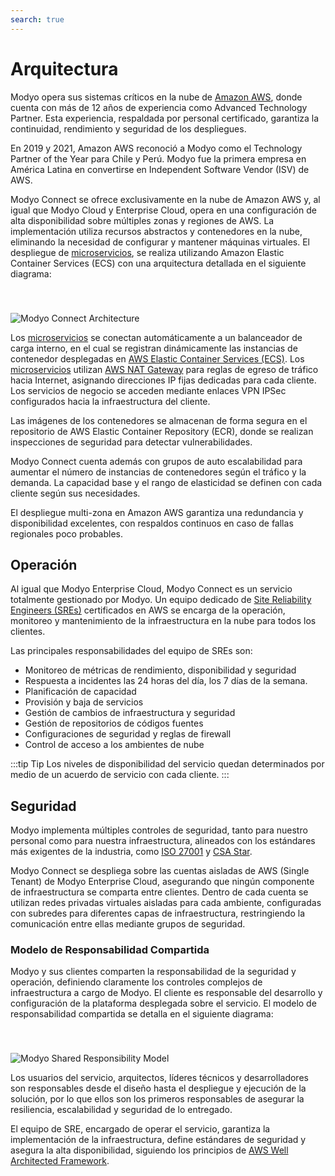 ```yaml
---
search: true
---
```


# Arquitectura

Modyo opera sus sistemas críticos en la nube de [Amazon AWS](https://aws.amazon.com), donde cuenta con más de 12 años de experiencia como Advanced Technology Partner. Esta experiencia, respaldada por personal certificado, garantiza la continuidad, rendimiento y seguridad de los despliegues.

En 2019 y 2021, Amazon AWS reconoció a Modyo como el Technology Partner of the Year para Chile y Perú. Modyo fue la primera empresa en América Latina en convertirse en Independent Software Vendor (ISV) de AWS.

Modyo Connect se ofrece exclusivamente en la nube de Amazon AWS y, al igual que Modyo Cloud y Enterprise Cloud, opera en una configuración de alta disponibilidad sobre múltiples zonas y regiones de AWS. La implementación utiliza recursos abstractos y contenedores en la nube, eliminando la necesidad de configurar y mantener máquinas virtuales. El despliegue de [microservicios](/es/architecture/patterns/microservice), se realiza utilizando Amazon Elastic Container Services (ECS) con una arquitectura detallada en el siguiente diagrama:

<img src="/assets/img/infrastructure/architecture.png" alt="Modyo Connect Architecture" style="margin-top: 40px;" />

Los [microservicios](/es/architecture/patterns/microservice) se conectan automáticamente a un balanceador de carga interno, en el cual se registran dinámicamente las instancias de contenedor desplegadas en [AWS Elastic Container Services (ECS)](https://aws.amazon.com/ecs/). Los [microservicios](/es/architecture/patterns/microservice) utilizan [AWS NAT Gateway](https://docs.aws.amazon.com/vpc/latest/userguide/vpc-nat-gateway.html) para reglas de egreso de tráfico hacia Internet, asignando direcciones IP fijas dedicadas para cada cliente. Los servicios de negocio se acceden mediante enlaces VPN IPSec configurados hacia la infraestructura del cliente.

Las imágenes de los contenedores se almacenan de forma segura en el repositorio de AWS Elastic Container Repository (ECR), donde se realizan inspecciones de seguridad para detectar vulnerabilidades.

Modyo Connect cuenta además con grupos de auto escalabilidad para aumentar el número de instancias de contenedores según el tráfico y la demanda. La capacidad base y el rango de elasticidad se definen con cada cliente según sus necesidades.

El despliegue multi-zona en Amazon AWS garantiza una redundancia y disponibilidad excelentes, con respaldos continuos en caso de fallas regionales poco probables.


## Operación

Al igual que Modyo Enterprise Cloud, Modyo Connect es un servicio totalmente gestionado por Modyo. Un equipo dedicado de [Site Reliability Engineers (SREs)](https://sre.google) certificados en AWS se encarga de la operación, monitoreo y mantenimiento de la infraestructura en la nube para todos los clientes.

Las principales responsabilidades del equipo de SREs son:

- Monitoreo de métricas de rendimiento, disponibilidad y seguridad
- Respuesta a incidentes las 24 horas del día, los 7 días de la semana.
- Planificación de capacidad
- Provisión y baja de servicios
- Gestión de cambios de infraestructura y seguridad
- Gestión de repositorios de códigos fuentes
- Configuraciones de seguridad y reglas de firewall
- Control de acceso a los ambientes de nube

:::tip Tip
Los niveles de disponibilidad del servicio quedan determinados por medio de un acuerdo de servicio con cada cliente.
:::



## Seguridad

Modyo implementa múltiples controles de seguridad, tanto para nuestro personal como para nuestra infraestructura, alineados con los estándares más exigentes de la industria, como [ISO 27001](https://en.wikipedia.org/wiki/ISO/IEC_27001) y [CSA Star](https://cloudsecurityalliance.org/star/).

Modyo Connect se despliega sobre las cuentas aisladas de AWS (Single Tenant) de Modyo Enterprise Cloud, asegurando que ningún componente de infraestructura se comparta entre clientes. Dentro de cada cuenta se utilizan redes privadas virtuales aisladas para cada ambiente, configuradas con subredes para diferentes capas de infraestructura, restringiendo la comunicación entre ellas mediante grupos de seguridad.

### Modelo de Responsabilidad Compartida

Modyo y sus clientes comparten la responsabilidad de la seguridad y operación, definiendo claramente los controles complejos de infraestructura a cargo de Modyo. El cliente es responsable del desarrollo y configuración de la plataforma desplegada sobre el servicio. El modelo de responsabilidad compartida se detalla en el siguiente diagrama:

<img src="/assets/img/infrastructure/shared_responsability_model.png" alt="Modyo Shared Responsibility Model" style="margin-top: 40px;" />

Los usuarios del servicio, arquitectos, líderes técnicos y desarrolladores son responsables desde el diseño hasta el despliegue y ejecución de la solución, por lo que ellos son los primeros responsables de asegurar la resiliencia, escalabilidad y seguridad de lo entregado.

El equipo de SRE, encargado de operar el servicio, garantiza la implementación de la infraestructura, define estándares de seguridad y asegura la alta disponibilidad, siguiendo los principios de [AWS Well Architected Framework](https://aws.amazon.com/architecture/well-architected/).